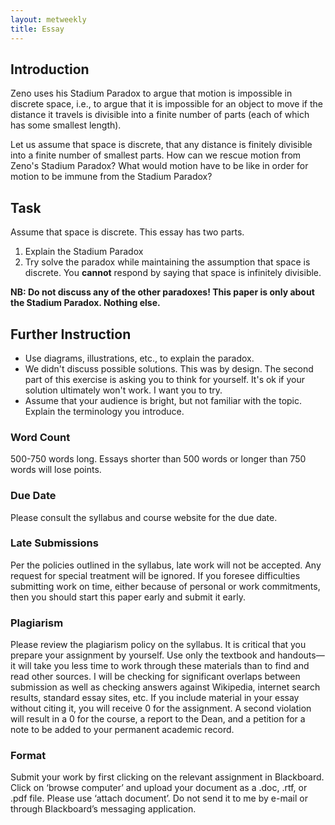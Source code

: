 ```yaml
---
layout: metweekly
title: Essay
---
```




## Introduction
Zeno uses his Stadium Paradox to argue that motion is impossible in discrete space, i.e., to argue that it is impossible for an object to move if the distance it travels is divisible into a finite number of parts (each of which has some smallest length).  

Let us assume that space is discrete, that any distance is finitely divisible into a finite number of smallest parts. How can we rescue motion from Zeno's Stadium Paradox? What would motion have to be like in order for motion to be immune from the Stadium Paradox? 

## Task

Assume that space is discrete. This essay has two parts. 

1. Explain the Stadium Paradox  
2. Try solve the paradox while maintaining the assumption that space is discrete. You **cannot** respond by saying that space is infinitely divisible. 
 
**NB: Do not discuss any of the other paradoxes! This paper is only about the Stadium Paradox. Nothing else.**

## Further Instruction

+ Use diagrams, illustrations, etc., to explain the paradox. 
+ We didn't discuss possible solutions. This was by design. The second part of this exercise is asking you to think for yourself. It's ok if your solution ultimately won't work. I want you to try.
+ Assume that your audience is bright, but not familiar with the topic. Explain the terminology you introduce.   

### Word Count

500-750 words long. Essays shorter than 500 words or longer than 750 words will lose points.

### Due Date

Please consult the syllabus and course website for the due date.

### Late Submissions

Per the policies outlined in the syllabus, late work will not be accepted. Any request for special treatment will be ignored. If you foresee difficulties submitting work on time, either because of personal or work commitments, then you should start this paper early and submit it early.

### Plagiarism

Please review the plagiarism policy on the syllabus. It is critical that you prepare your assignment by yourself. Use only the textbook and handouts—it will take you less time to work through these materials than to find and read other sources. I will be checking for significant overlaps between submission as well as checking answers against Wikipedia, internet search results, standard essay sites, etc. If you include material in your essay without citing it, you will receive 0 for the assignment. A second violation will result in a 0 for the course, a report to the Dean, and a petition for a note to be added to your permanent academic record.

### Format

Submit your work by first clicking on the relevant assignment in Blackboard. Click on ‘browse computer’ and upload your document as a .doc, .rtf, or .pdf file. Please use ‘attach document’. Do not send it to me by e-mail or through Blackboard’s messaging application.

